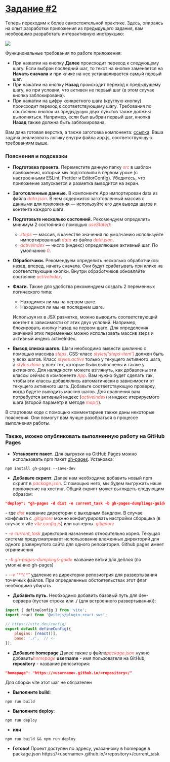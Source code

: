 # [Задание #2](https://aberezhnoy1980.github.io/ResultUniversityCourse/dumplings_guide/)

Теперь переходим к более самостоятельной практике. Здесь, опираясь на опыт разработки приложения из предыдущего задания, вам необходимо разработать интерактивную инструкцию:

<img class=" lazyloaded" src="https://fs19.getcourse.ru/fileservice/file/download/a/177331/sc/269/h/ffbdb864fd8f9bb6491684533f9b6a72.gif">

Функциональные требования по работе приложения:

* При нажатии на кнопку **Далее** происходит переход к следующему шагу. Если выбран последний шаг, то текст на кнопке заменяется на **Начать сначала** и при клике на нее устанавливается самый первый шаг.
* При нажатии на кнопку **Назад** происходит переход к предыдущему шагу, но при условии, что активен не первый шаг (в этом случае кнопка заблокирована).
* При нажатии на цифру конкретного шага (круглую кнопку) происходит переход к соответствующему шагу. Требования по состоянию кнопок из предыдущих двух пунктов также должны выполняться. Например, если был выбран первый шаг, кнопка **Назад** также должна быть заблокирована.

Вам дана готовая верстка, а также заготовка компонента: [ссылка](https://fs04.gcfiles.net/fileservice/file/download/a/177331/sc/37/h/534491a45341c1f6da7b2641240cf9f0.zip). Ваша задача реализовать логику внутри файла app.js, соответствующую требованиям выше.

### Пояснения и подсказки

* **Подготовка проекта.** Переместите данную папку <em style="color: #EB5757;">src</em> в шаблон приложения, который мы подготовили в первом уроке (с настроенными ESLint, Prettier и EditorConfig). Убедитесь, что приложение запускается и разметка выводится на экран.
* **Заготовленные данные.** В компоненте App импортирован data из файла <em style="color: #EB5757;">data.json</em>. В нем содержится заготовленный массив с данными для приложения — используйте его для вывода шагов и контента каждого шага.
* **Подготовьте несколько состояний.** Рекомендуем определить минимум 2 состояния с помощью <em style="color: #EB5757;">useState()</em>:
 	* <em style="color: #EB5757;">steps</em> — массив, в качестве значения по умолчанию используйте импортированный <em style="color: #EB5757;">data</em> из файла <em style="color: #EB5757;">data.json</em>.
 	* <em style="color: #EB5757;">activeIndex</em> — число (индекс) определяющее активный шаг. По умолчанию <em style="color: #EB5757;">0</em>.
* **Обработчики.** Рекомендуем определить несколько обработчиков: назад, вперед, начать сначала. Они будут срабатывать при клике на соответствующие кнопки. Внутри обработчиков обновляйте состояние <em style="color: #EB5757;">activeIndex</em>.
* **Флаги.** Также для удобства рекомендуем создать 2 переменных логического типа:
 	* Находимся ли мы на первом шаге.
 	* Находимся ли мы на последнем шаге.

  Используя их в JSX разметке, можно выводить соответствующий контент в зависимости от этих двух условий. Например, блокировать кнопку Назад на первом шаге. Для определения значений этих переменных можно использовать массив steps и активный индекс activeIndex.
* **Вывод списка шагов.** Шаги необходимо вывести циклично с помощью массива <em style="color: #EB5757;">steps</em>. CSS-класс <em style="color: #EB5757;">styles['steps-item']</em> должен быть у всех шагов. Класс <em style="color: #EB5757;">styles.active</em> только у текущего активного шага, а <em style="color: #EB5757;">styles.done</em> у всех тех, которые были выполнены и также у активного. Для налядности можете взглянуть, как добавлены эти классы сейчас в компоненте <em style="color: #EB5757;">App</em>. Вам нужно будет сделать так, чтобы эти классы добавлялись автоматически в зависимости от текущего активного шага. Добавьте соответствующую проверку, когда будете выводить массив шагов. Для сравнения вам потребуется активный индекс (<em style="color: #EB5757;">activeIndex</em>) и индекс итерируемого шага (второй параметр в методе <em style="color: #EB5757;">map()</em>).

В стартовом коде с помощью комментариев также даны некоторые пояснения. Они помогут вам лучше разобраться в процессе выполнения работы.

### Также, можно опубликовать выполненную работу на GitHub Pages

* **Установите пакет**. Для выгрузки на GitHub Pages можно использовать npm пакет [gh-pages](https://www.npmjs.com/package/gh-pages). Установка:

```shell
npm install gh-pages --save-dev
```

* **Добавьте скрипт**. Далее нам необходимо добавить новый npm скрипт в ​​​<em style="color: #EB5757;">​package.json​​​</em>​. С помощью него, мы будем выгружать наше приложение на хостинг. Общий скрипт может выглядеть следующим образом:

```json
"deploy": "gh-pages -d dist -e current_task -b gh-pages-dumplings-guide -v \"**/.*\""
```

\- где <em style="color: #EB5757;">dist</em> название директории с выходным бандлом. В случае конфликта с <em style="color: #EB5757;">.gitignore</em> можно конфигурировать настройки сборщика (в случае с vite <em style="color: #EB5757;">vite.config.js</em>) или паттерны <em style="color: #EB5757;">.gitignore</em>

\-  <em style="color: #EB5757;">-e current_task</em> директория назначения относительно корня. Текущая система предусматривает использование вложенных директорий для одного развернутого сайта для одного репозитория. Github pages имеет ограничения

\- <em style="color: #EB5757;">-b gh-pages-dumplings-guide</em> название ветки для деплоя (по умолчанию gh-pages)

\-  <em style="color: #EB5757;">--v \"**/.*\"</em> удаление из директории репозиотрия для развертывания точечных файлов. При определенных обстоятельствах этот флаг необходимо убирать

* **Добавить путь.** Необходимо добавить базовый путь для dev-сервера (пустая строка или ./ (для встроенного развертывания)):

```js
import { defineConfig } from 'vite';
import react from '@vitejs/plugin-react-swc';

// https://vite.dev/config/
export default defineConfig({
	plugins: [react()],
	base: './',  // <-
});
```

* **Добавьте homepage** Далее также в файле ​​​<em style="color: #EB5757;">​package.json​​​</em>​ нужно добавить ​​​<em style="color: #EB5757;">​homepage</em>​​​​
**username** - имя пользователя на GitHub, **repository** - название репозитория:

```json
"homepage": "https://<username>.github.io/<repository>/"
```

Для сборки vite этот шаг не обязателен

* **Выполните build**:

```shell
npm run build
```

* **Выполните deploy**:
```shell
npm run deploy
```

* **или**

```shell
npm run build && npm run deploy
```

* **Готово!** Проект доступен по адресу, указанному в homepage в package.json https://\<username\>.github.io/\<repository\>/current_task
